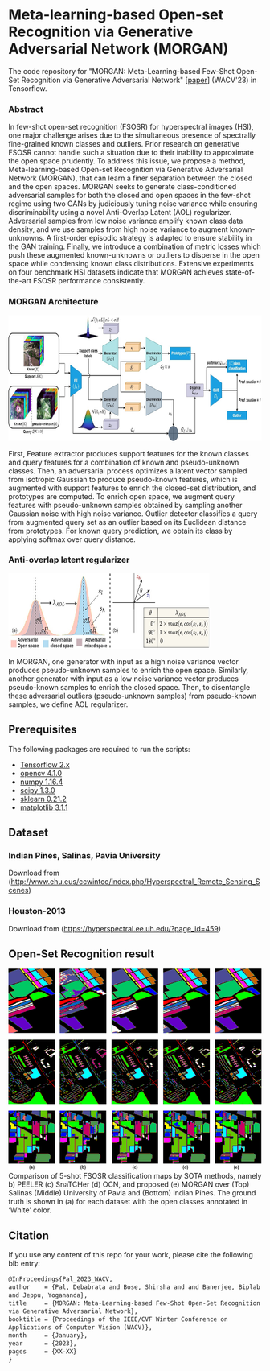 # Meta-learning-based Open-set Recognition via Generative Adversarial Network (MORGAN)

The code repository for "MORGAN: Meta-Learning-based Few-Shot Open-Set Recognition via Generative Adversarial Network" [[paper]](https://openaccess.thecvf.com/content/WACV2023/papers/Pal_XX_WACV_2023_paper.pdf) (WACV'23) in Tensorflow. 

### Abstract

In few-shot open-set recognition (FSOSR) for hyperspectral images (HSI), one major challenge arises due to the simultaneous presence of spectrally fine-grained known classes and outliers. Prior research on generative FSOSR cannot handle such a situation due to their inability to approximate the open space prudently. To address this issue, we propose a method, Meta-learning-based Open-set Recognition via Generative Adversarial Network (MORGAN), that can learn a finer separation between the closed and the open spaces. MORGAN seeks to generate class-conditioned adversarial samples for both the closed and open spaces in the few-shot regime using two GANs by judiciously tuning noise variance while ensuring discriminability using a novel Anti-Overlap Latent (AOL) regularizer. Adversarial samples from low noise variance amplify known class data density, and we use samples from high noise variance to augment known-unknowns. A first-order episodic strategy is adapted to ensure stability in the GAN training. Finally, we introduce a combination of metric losses which push these augmented known-unknowns or outliers to disperse in the open space while condensing known class distributions. Extensive experiments on four benchmark HSI datasets indicate that MORGAN achieves state-of-the-art FSOSR performance consistently.

### MORGAN Architecture

<img src='Imgs/Fig3_Architecture.jpg' width='700' height='250'>

First, Feature extractor produces support features for the known classes and query features for a combination of known and pseudo-unknown classes. Then, an adversarial process optimizes a latent vector sampled from isotropic Gaussian to produce pseudo-known features, which is augmented with support features to enrich the closed-set distribution, and prototypes are computed. To enrich open space, we augment query features with pseudo-unknown samples obtained by sampling another Gaussian noise with high noise variance. Outlier detector classifies a query from augmented query set as an outlier based on its Euclidean distance from prototypes. For known query prediction, we obtain its class by applying softmax over query distance.

### Anti-overlap latent regularizer

<img src='Imgs/Fig4_AOL6.jpg' width='400' height='150'>

In MORGAN, one generator with input as a high noise variance vector produces pseudo-unknown samples to enrich the open space. Similarly, another generator with input as a low noise variance vector produces pseudo-known samples to enrich the closed space. Then, to disentangle these adversarial outliers (pseudo-unknown samples) from pseudo-known samples, we define AOL regularizer. 

## Prerequisites

The following packages are required to run the scripts:

- [Tensorflow 2.x](https://www.tensorflow.org/)
- [opencv 4.1.0](https://pypi.org/project/opencv-python/)
- [numpy 1.16.4](https://numpy.org/)
- [scipy 1.3.0](https://scipy.org/)
- [sklearn 0.21.2](https://scikit-learn.org/stable/)
- [matplotlib 3.1.1](https://matplotlib.org/)

## Dataset

### Indian Pines, Salinas, Pavia University
Download from (http://www.ehu.eus/ccwintco/index.php/Hyperspectral_Remote_Sensing_Scenes) 

### Houston-2013
Download from (https://hyperspectral.ee.uh.edu/?page_id=459)

 
## Open-Set Recognition result

<img src='Imgs/Fig6_ClassificationMap2.png' width='600' height='400'>
Comparison of 5-shot FSOSR classification maps by SOTA methods, namely b) PEELER (c) SnaTCHer (d) OCN, and proposed (e) MORGAN over (Top) Salinas (Middle) University of Pavia and (Bottom) Indian Pines. The ground truth is shown in (a) for each dataset with the open classes annotated in ‘White’ color.  

## Citation
If you use any content of this repo for your work, please cite the following bib entry:

	@InProceedings{Pal_2023_WACV,
    author    = {Pal, Debabrata and Bose, Shirsha and and Banerjee, Biplab and Jeppu, Yogananda},
    title     = {MORGAN: Meta-Learning-based Few-Shot Open-Set Recognition via Generative Adversarial Network},
    booktitle = {Proceedings of the IEEE/CVF Winter Conference on Applications of Computer Vision (WACV)},
    month     = {January},
    year      = {2023},
    pages     = {XX-XX}
	}

